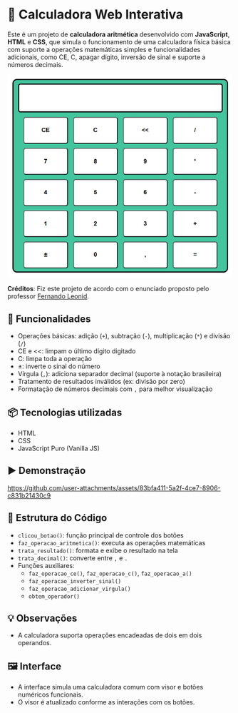 # 🧮 Calculadora Web Interativa

Este é um projeto de **calculadora aritmética** desenvolvido com **JavaScript**, **HTML** e **CSS**, que simula o funcionamento de uma calculadora física básica com suporte a operações matemáticas simples e funcionalidades adicionais, como CE, C, apagar dígito, inversão de sinal e suporte a números decimais.

![Calculadora em funcionamento](assets/calculadora.png)

**Créditos**: Fiz este projeto de acordo com o enunciado proposto pelo professor [Fernando Leonid](https://youtu.be/oRZQ5EZOrQk?si=ya4FT2Hkrosyt8l8).

## 🔧 Funcionalidades

- Operações básicas: adição (`+`), subtração (`-`), multiplicação (`*`) e divisão (`/`)
- CE e &lt;&lt;: limpam o último dígito digitado
- C: limpa toda a operação
- ±: inverte o sinal do número
- Vírgula (`,`): adiciona separador decimal (suporte à notação brasileira)
- Tratamento de resultados inválidos (ex: divisão por zero)
- Formatação de números decimais com `,` para melhor visualização

## 📦 Tecnologias utilizadas

- HTML
- CSS
- JavaScript Puro (Vanilla JS)

## ▶️ Demonstração

https://github.com/user-attachments/assets/83bfa411-5a2f-4ce7-8906-c831b21430c9

## 🧠 Estrutura do Código

- `clicou_botao()`: função principal de controle dos botões
- `faz_operacao_aritmetica()`: executa as operações matemáticas
- `trata_resultado()`: formata e exibe o resultado na tela
- `trata_decimal()`: converte entre `,` e `.`
- Funções auxiliares:
  - `faz_operacao_ce()`, `faz_operacao_c()`, `faz_operacao_a()`
  - `faz_operacao_inverter_sinal()`
  - `faz_operacao_adicionar_virgula()`
  - `obtem_operador()`

## 💡 Observações

- A calculadora suporta operações encadeadas de dois em dois operandos.

## 🖼️ Interface

- A interface simula uma calculadora comum com visor e botões numéricos funcionais.  
- O visor é atualizado conforme as interações com os botões.
